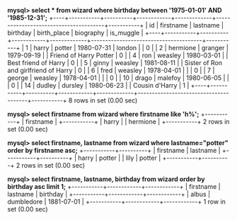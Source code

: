 **mysql> select * from wizard where birthday between '1975-01-01' AND '1985-12-31';**
+----+-----------+----------+------------+-------------+---------------------------------------+-----------+
| id | firstname | lastname | birthday   | birth_place | biography                             | is_muggle |
+----+-----------+----------+------------+-------------+---------------------------------------+-----------+
|  1 | harry     | potter   | 1980-07-31 | london      |                                       |         0 |
|  2 | hermione  | granger  | 1979-09-19 |             | Friend of Harry Potter                |         0 |
|  4 | ron       | weasley  | 1980-03-01 |             | Best friend of Harry                  |         0 |
|  5 | ginny     | weasley  | 1981-08-11 |             | Sister of Ron and girlfriend of Harry |         0 |
|  6 | fred      | weasley  | 1978-04-01 |             |                                       |         0 |
|  7 | george    | weasley  | 1978-04-01 |             |                                       |         0 |
| 10 | drago     | malefoy  | 1980-06-05 |             |                                       |         0 |
| 14 | dudley    | dursley  | 1980-06-23 |             | Cousin d'Harry                        |         1 |
+----+-----------+----------+------------+-------------+---------------------------------------+-----------+
8 rows in set (0.00 sec)

**mysql> select firstname from wizard where firstname like 'h%';**
+-----------+
| firstname |
+-----------+
| harry     |
| hermione  |
+-----------+
2 rows in set (0.00 sec)

**mysql> select firstname, lastname from wizard where lastname="potter" order by firstname asc;**
+-----------+----------+
| firstname | lastname |
+-----------+----------+
| harry     | potter   |
| lily      | potter   |
+-----------+----------+
2 rows in set (0.00 sec)

**mysql> select firstname, lastname, birthday from wizard order by birthday asc limit 1;**
+-----------+------------+------------+
| firstname | lastname   | birthday   |
+-----------+------------+------------+
| albus     | dumbledore | 1881-07-01 |
+-----------+------------+------------+
1 row in set (0.00 sec)
